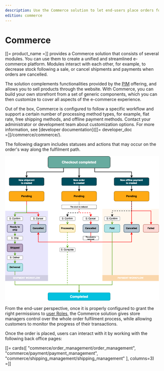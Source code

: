 ```yaml
---
description: Use the Commerce solution to let end-users place orders for products and perform actions related to payment and shipping.
edition: commerce
---
```


# Commerce

[[= product_name =]] provides a Commerce solution that consists of several modules.
You can use them to create a unified and streamlined e-commerce platform.
Modules interact with each other, for example, to decrease stock following a sale, or cancel shipments and payments when orders are cancelled.

The solution complements functionalities provided by the [PIM](products.md) offering, and allows you to sell products through the website.
With Commerce, you can build your own storefront from a set of generic components, which you can then customize to cover all aspects of the e-commerce experience.

Out of the box, Commerce is configured to follow a specific workflow and support a certain number of processing method types, for example, flat rate, free shipping methods, and offline payment methods.
Contact your administrator or development team about customization options.
For more information, see [developer documentation]([[= developer_doc =]]/commerce/commerce/).

The following diagram includes statuses and actions that may occur on the order's way along the fulfilment path.

![Order processing workflow](img/commerce_workflow.png "Order processing workflow")

From the end-user perspective, once it is properly configured to grant the right permissions to [user Roles](../permission_management/permissions_and_users.md), the Commerce solution gives store managers control over the whole order fulfilment process, while allowing customers to monitor the progress of their transactions.

Once the order is placed, users can interact with it by working with the following back office pages:

[[= cards([
    "commerce/order_management/order_management",
    "commerce/payment/payment_management",
    "commerce/shipping_management/shipping_management"
], columns=3) =]] 